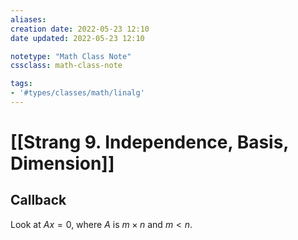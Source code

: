 ```yaml
---
aliases:
creation date: 2022-05-23 12:10
date updated: 2022-05-23 12:10

notetype: "Math Class Note"
cssclass: math-class-note

tags: 
- '#types/classes/math/linalg'
---
```


# [[Strang 9. Independence, Basis, Dimension]]

## Callback
Look at $Ax = 0$, where  $A$ is $m \times n$ and $m < n$. 